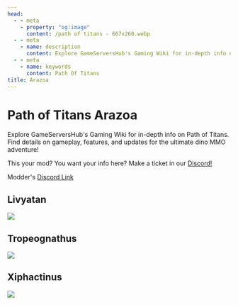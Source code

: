 ```yaml
---
head:
  - - meta
    - property: "og:image"
      content: /path of titans - 667x260.webp
  - - meta
    - name: description
      content: Explore GameServersHub's Gaming Wiki for in-depth info on Path of Titans. Find details on gameplay, features, and updates for the ultimate dino MMO adventure!
  - - meta
    - name: keywords
      content: Path Of Titans
title: Arazoa
---
```


# Path of Titans Arazoa

Explore GameServersHub's Gaming Wiki for in-depth info on Path of Titans. Find details on gameplay, features, and updates for the ultimate dino MMO adventure!

This your mod? You want your info here? Make a ticket in our [Discord!](https://discord.gg/gsh)

Modder's [Discord Link](https://discord.gg/arazoa)

## Livyatan

<a href='./path-of-titans-arazoalivy' target='_blank'> <img src='https://web-cdn.alderongames.com/files/1090/conversions/Arazoa-icon.jpg' /> </a>

## Tropeognathus

<a href='./path-of-titans-arazoatropeo' target='_blank'> <img src='https://web-cdn.alderongames.com/files/1286/conversions/TropeModIcon-icon.jpg' /> </a>

## Xiphactinus

<a href='./path-of-titans-arazoaxiph' target='_blank'> <img src='https://web-cdn.alderongames.com/files/1287/conversions/XiphModIcon-icon.jpg' /> </a>
